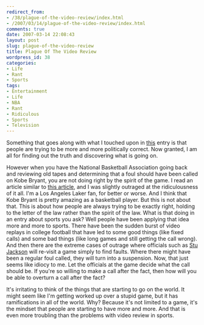 ```yaml
---
redirect_from:
- /38/plague-of-the-video-review/index.html
- /2007/03/14/plague-of-the-video-review/index.html
comments: true
date: 2007-03-14 22:08:43
layout: post
slug: plague-of-the-video-review
title: Plague Of The Video Review
wordpress_id: 38
categories:
- Life
- Rant
- Sports
tags:
- Entertainment
- Life
- NBA
- Rant
- Ridiculous
- Sports
- Television
---
```


Something that goes along with what I touched upon in [this](http://www.goingthewongway.com/2007/03/09/your-own-b-u-s-i-n-e-s-s/) entry is that people are trying to be more and more politically correct.  Now granted, I am all for finding out the truth and discovering what is going on.  

However when you have the National Basketball Association going back and reviewing old tapes and determining that a foul should have been called on Kobe Bryant, you are not doing right by the spirit of the game.  I read an article similar to [this article](http://sports.yahoo.com/nba/news;_ylt=ApY4gUOXWX0Giri7wiHAYoi8vLYF?slug=ap-nba-lakers-jackson&prov=ap&type=lgns), and I was slightly outraged at the ridiculousness of it all.  I'm a Los Angeles Laker fan, for better or worse.  And I think that Kobe Bryant is pretty amazing as a basketball player.  But this is not about that.  This is about how people are always trying to be exactly right, holding to the letter of the law rather than the spirit of the law.  What is that doing in an entry about sports you ask?  Well people have been applying that idea more and more to sports.  There have been the sudden burst of video replays in college football that have led to some good things (like fixed calls) and some bad things (like long games and still getting the call wrong).  And then there are the extreme cases of outrage where officials such as [Stu Jackson](http://www.nba.com/nba101/stu_jackson.html) will re-visit a game simply to find faults.  Where there might have been a regular foul called, they will turn into a suspension.  Now, that just seems like idiocy to me.  Let the officials at the game decide what the call should be.  If you're so willing to make a call after the fact, then how will you be able to overturn a call after the fact?

It's irritating to think of the things that are starting to go on the world.  It might seem like I'm getting worked up over a stupid game, but it has ramifications in all of the world.  Why?  Because it's not limited to a game, it's the mindset that people are starting to have more and more.  And that is even more troubling than the problems with video review in sports.
